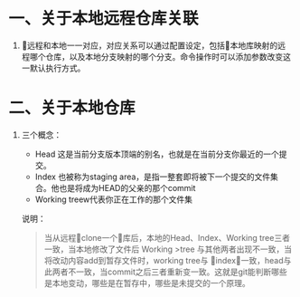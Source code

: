 # 一、关于本地远程仓库关联

1. 远程和本地一一对应，对应关系可以通过配置设定，包括本地库映射的远程哪个仓库，以及本地分支映射的哪个分支。命令操作时可以添加参数改变这一默认执行方式。

# 二、关于本地仓库

1. 三个概念：
    * Head 这是当前分支版本顶端的别名，也就是在当前分支你最近的一个提交。
    * Index 也被称为staging area，是指一整套即将被下一个提交的文件集合。他也是将成为HEAD的父亲的那个commit
    * Working treew代表你正在工作的那个文件集

    说明：
    > 当从远程clone一个库后，本地的Head、Index、Working tree三者一致，当本地修改了文件后 Working >tree 与其他两者出现不一致，当将改动内容add到暂存文件时，working tree与 index一致，head与此两者不一致，当commit之后三者重新变一致。这就是git能判断哪些是本地变动，哪些是在暂存中，哪些是未提交的一个原理。